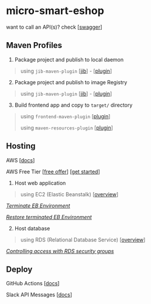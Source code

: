 # micro-smart-eshop

want to call an API(s)? check [[swagger](http://microsmartdemo-env.eba-nudppsiw.ap-southeast-1.elasticbeanstalk.com/swagger-ui/index.html)]

## Maven Profiles

1. Package project and publish to local daemon
> using `jib-maven-plugin` [[jib](https://github.com/GoogleContainerTools/jib)] - [[plugin](https://github.com/GoogleContainerTools/jib/blob/master/jib-maven-plugin)]
2. Package project and publish to image Registry
> using `jib-maven-plugin` [[jib](https://github.com/GoogleContainerTools/jib)] - [[plugin](https://github.com/GoogleContainerTools/jib/blob/master/jib-maven-plugin)]
3. Build frontend app and copy to `target/` directory
> using `frontend-maven-plugin` [[plugin](https://github.com/eirslett/frontend-maven-plugin)]
> 
> using `maven-resources-plugin`  [[plugin](https://maven.apache.org/plugins/maven-resources-plugin/)]

## Hosting

AWS [[docs](https://docs.aws.amazon.com/index.html)]

AWS Free Tier [[free offer](https://aws.amazon.com/free/?all-free-tier.sort-by=item.additionalFields.SortRank&all-free-tier.sort-order=asc&awsf.Free%20Tier%20Types=*all&awsf.Free%20Tier%20Categories=*all)] [[get started](https://docs.aws.amazon.com/whitepapers/latest/how-aws-pricing-works/get-started-with-the-aws-free-tier.html)]

1. Host web application 
> using EC2 (Elastic Beanstalk) [[overview](https://aws.amazon.com/ec2/)]

_[Terminate EB Environment](https://docs.aws.amazon.com/elasticbeanstalk/latest/dg/using-features.terminating.html)_

_[Restore terminated EB Environment](https://docs.aws.amazon.com/elasticbeanstalk/latest/dg/environment-management-rebuild.html)_

2. Host database
> using RDS (Relational Database Service) [[overview](https://aws.amazon.com/rds/)]

_[Controlling access with RDS security groups](https://docs.aws.amazon.com/AmazonRDS/latest/UserGuide/Overview.RDSSecurityGroups.html)_

## Deploy

GitHub Actions [[docs](https://github.com/features/actions)]

Slack API Messages [[docs](https://api.slack.com/apps)]